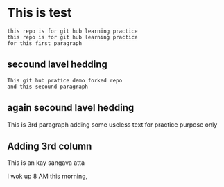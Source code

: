 # This is test 
	this repo is for git hub learning practice 
	this repo is for git hub learning practice  
	for this first paragraph
## secound lavel hedding 
	This git hub pratice demo forked repo 
	and this secound paragraph
## again secound lavel hedding

This is 3rd paragraph adding some useless text for practice purpose only

## Adding 3rd column 
This is an kay sangava atta 

I wok up 8 AM this morning,  


